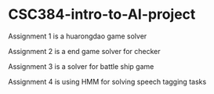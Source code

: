# CSC384-intro-to-AI-project

Assignment 1 is a huarongdao game solver

Assignment 2 is a end game solver for checker

Assignment 3 is a solver for battle ship game

Assignment 4 is using HMM for solving speech tagging tasks
